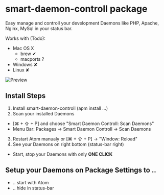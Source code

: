 # smart-daemon-controll package

Easy manage and controll your development Daemons like PHP, Apache, Nginx, MySql in your status bar.

Works with (Todo):
 * Mac OS X
   * brew ✔
   * macports ?
 * Windows ✘
 * Linux ✘

 ![Preview](https://raw.githubusercontent.com/mulian/smart-daemon-controll/master/preview.gif)

## Install Steps
1. Install smart-daemon-controll (apm install ...)
2. Scan your installed Daemons
 * [⌘ + ⇧ + P] and choose "Smart Daemon Controll: Scan Daemons"
 * Menu Bar: Packages -> Smart Daemon Controll -> Scan Daemons
3. Restart Atom manualy or [⌘ + ⇧ + P] -> "Window: Reload"
4. See your Daemons on right bottom (status-bar right)
 * Start, stop your Daemons with only **ONE CLICK**

## Setup your Daemons on Package Settings to ..
 * .. start with Atom
 * .. hide in status-bar
